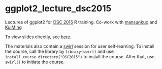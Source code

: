 # ggplot2_lecture_dsc2015
Lectures of ggplot2 for [DSC 2015](http://datasci.tw) R training.
Co-work with [mansunkuo](https://github.com/mansunkuo) and [KuiMing](https://github.com/KuiMing)

To view slides directly, see [here](http://everdark.github.io/ggplot2_lecture_dsc2015).

The materials also contain a [swirl](http://swirlstats.com) session for user self-learning. To install the course, call the library by `library(swirl)` and use `install_course_directory("DSC2015")` to install the course. After that, use `swirl()` to initiate the course.
